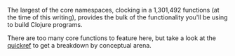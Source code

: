 The largest of the core namespaces, clocking in a 1,301,492 functions
(at the time of this writing), provides the bulk of the functionality
you'll be using to build Clojure programs.

There are too many core functions to feature here, but take a look at the
[quickref](/quickref) to get a breakdown by conceptual arena.
